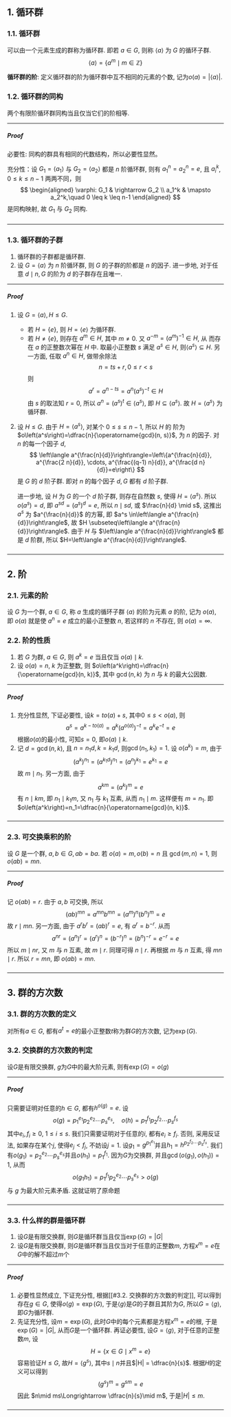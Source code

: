 ## 1. 循环群
### 1.1. 循环群
可以由一个元素生成的群称为循环群. 即若 $a\in G$, 则称 $\langle a\rangle$ 为 $G$ 的循环子群.
$$
\langle a\rangle=\left\{a^m \mid m \in \mathbb{Z}\right\} 
$$

**循环群的阶**: 定义循环群的阶为循环群中互不相同的元素的个数, 记为$o(a) = |\langle a\rangle|$. 

### 1.2. 循环群的同构
两个有限阶循环群同构当且仅当它们的阶相等.
___
##### Proof
必要性: 同构的群具有相同的代数结构，所以必要性显然。

充分性：设 $G_1=\left\langle a_1\right\rangle$ 与 $G_2=\left\langle a_2\right\rangle$ 都是 $n$ 阶循环群, 则有 $a_1^n=a_2^n=e$, 且 $a_i^k$, $0 \leq k \leq n-1$ 两两不同，则
$$
\begin{aligned}
\varphi: G_1 & \rightarrow G_2 \\
a_1^k & \mapsto a_2^k,\quad 0 \leq k \leq n-1
\end{aligned}
$$
是同构映射, 故 $G_1$ 与 $G_2$ 同构.
#####
___

### 1.3. 循环群的子群
1. 循环群的子群都是循环群. 
2. 设 $G=\langle a\rangle$ 为 $n$ 阶循环群, 则 $G$ 的子群的阶都是 $n$ 的因子. 进一步地, 对于任意 $d \mid n, G$ 的阶为 $d$ 的子群存在且唯一. 
___
##### Proof
1. 设 $G=\langle a\rangle, H \leq G$. 
	- 若 $H=\{e\}$, 则 $H=\langle e\rangle$ 为循环群. 
	- 若 $H \neq\{e\}$, 则存在 $a^m \in H$, 其中 $m \neq 0$. 又 $a^{-m}=\left(a^m\right)^{-1} \in H$, 从 而存在 $a$ 的正整数次幂在 $H$ 中. 取最小正整数 $s$ 满足 $a^s \in H$, 则$\left\langle a^s\right\rangle \subseteq H$. 另一方面, 任取 $a^n \in H$, 做带余除法 
         $$
         n=t s+r, 0 \leq r<s
         $$
         则 
         $$
         a^r=a^{n-t s}=a^n\left(a^s\right)^{-t} \in H
         $$ 
         由 $s$ 的取法知 $r=0$, 所以 $a^n=\left(a^s\right)^t \in\left\langle a^s\right\rangle$, 即 $H \subseteq\left\langle a^s\right\rangle$. 故 $H=\left\langle a^s\right\rangle$ 为循环群.
2. 设 $H \leq G$. 由于 $H=\left\langle a^s\right\rangle$, 对某个 $0 \leq s \leq n-1$, 所以 $H$ 的 阶为 $o\left(a^s\right)=\dfrac{n}{\operatorname{gcd}(n, s)}$, 为 $n$ 的因子. 对 $n$ 的每一个因子 $d$, 
   $$ 
   \left\langle a^{\frac{n}{d}}\right\rangle=\left\{a^{\frac{n}{d}}, a^{\frac{2 n}{d}}, \cdots, a^{\frac{(q-1) n}{d}}, a^{\frac{d n}{d}}=e\right\} 
   $$ 
   是 $G$ 的 $d$ 阶子群. 即对 $n$ 的每个因子 $d, G$ 都有 $d$ 阶子群. 
   
   进一步地, 设 $H$ 为 $G$ 的一个 $d$ 阶子群, 则存在自然数 $s$, 使得 $H=\left\langle a^s\right\rangle$. 所以 $o\left(a^s\right)=d$, 即 $a^{s d}=\left(a^s\right)^d=e$, 所以 $n \mid s d$, 或 $\frac{n}{d} \mid s$, 这推出 $a^s$ 为 $a^{\frac{n}{d}}$ 的方幂, 即 $a^s \in\left\langle a^{\frac{n}{d}}\right\rangle$, 故 $H \subseteq\left\langle a^{\frac{n}{d}}\right\rangle$. 由于 $H$ 与 $\left\langle a^{\frac{n}{d}}\right\rangle$ 都是 $d$ 阶群, 所以 $H=\left\langle a^{\frac{n}{d}}\right\rangle$.
#####
___


## 2. 阶
### 2.1. 元素的阶
设 $G$ 为一个群, $a \in G$, 称 $a$ 生成的循环子群 $\langle a\rangle$ 的阶为元素 $a$ 的阶, 记为 $o(a)$, 即 $o(a)$ 就是使 $a^n=e$ 成立的最小正整数 $n$, 若这样的 $n$ 不存在, 则 $o(a)=\infty$.

### 2.2. 阶的性质
1. 若 $G$ 为群, $a \in G$, 则 $a^k=e$ 当且仅当 $o(a) \mid k$.
2. 设 $o(a)=n$, $k$ 为正整数, 则 $o\left(a^k\right)=\dfrac{n}{\operatorname{gcd}(n, k)}$, 其中 $\operatorname{gcd}(n, k)$ 为 $n$ 与 $k$ 的最大公因数.
___
##### Proof
1. 充分性显然, 下证必要性, 设$k = to(a) + s$, 其中$0\le s< o(a)$, 则
   $$
   a^s =  a^{k-to(a)} = a^k (a^{o(a)})^{-t} = a^k e^{-t} = e
   $$
   根据$o(a)$的最小性, 可知$s=0$, 即$o(a)\mid k$.
2. 记 $d=\operatorname{gcd}(n, k)$, 且 $n=n_1 d, k=k_1 d$, 则$\operatorname{gcd}\left(n_1, k_1\right)=1$. 设 $o\left(a^k\right)=m$, 由于 
   $$
   \left(a^k\right)^{n_1}=\left(a^{k_1 d}\right)^{n_1}=\left(a^n\right)^{k_1}=e^{k_1}=e
   $$ 
   故 $m \mid n_1$. 另一方面, 由于 
   $$
   a^{k m}=\left(a^k\right)^m=e
   $$ 
   有 $n \mid k m$, 即 $n_1 \mid k_1 m$, 又 $n_1$ 与 $k_1$ 互素, 从而 $n_1 \mid m$. 这样便有 $m=n_1$. 即 $o\left(a^k\right)=n_1=\dfrac{n}{\operatorname{gcd}(n, k)}$.
#####
___

### 2.3. 可交换乘积的阶
设 $G$ 是一个群, $a, b \in G, a b=b a$. 若 $o(a)=m, o(b)=n$ 且 $\operatorname{gcd}(m, n)=1$, 则 $o(a b)=m n$. 
___
##### Proof
记 $o(a b)=r$. 由于 $a, b$ 可交换, 所以
$$
(a b)^{m n}=a^{m n} b^{m n}=\left(a^m\right)^n\left(b^n\right)^m=e
$$
故 $r \mid m n$. 另一方面, 由于 $a^r b^r=(a b)^r=e$, 有 $a^r=b^{-r}$. 从而 
$$
a^{n r}=\left(a^n\right)^r=\left(a^r\right)^n=\left(b^{-r}\right)^n=\left(b^n\right)^{-r}=e^{-r}=e
$$ 
所以 $m \mid n r$, 又 $m$ 与 $n$ 互素, 故 $m \mid r$. 同理可得 $n \mid r$. 再根据 $m$ 与 $n$ 互素, 得 $m n \mid r$. 所以 $r=m n$, 即 $o(a b)=m n$.
#####
___


## 3. 群的方次数
### 3.1. 群的方次数的定义
对所有$a\in G$, 都有$a^t=e$的最小正整数$t$称为群$G$的方次数, 记为$\exp(G)$. 

### 3.2. 交换群的方次数的判定
设$G$是有限交换群, $g$为$G$中的最大阶元素, 则有$\exp(G) = o(g)$
___
##### Proof
只需要证明对任意的$h\in G$, 都有$h^{o(g)} =e$. 设
$$
o(g) = p_1^{e_1}p_2^{e_2}\cdots p_s^{e_s}, \quad o(h) = p_1^{f_1}p_2^{f_2}\cdots p_s^{f_s}
$$
其中$e_i, f_i\ge 0,\ 1\le i\le s$. 我们只需要证明对于任意的$i$, 都有$e_i\ge f_i$. 否则, 采用反证法, 如果存在某个$j$, 使得$e_j< f_j$, 不妨设$j=1$. 设$g_1 = g^{p_1^{e_1}}$并且$h_1 = h^{p_2^{f_2}\cdots p_s^{f_s}}$. 我们有$o(g_1) = p_2^{e_2}\cdots p_s^{e_s}$并且$o(h_1) = p_1^{f_1}$. 因为$G$为交换群, 并且$\operatorname{gcd}(o(g_1), o(h_1))=1$, 从而 
$$
o\left(g_1 h_1\right)=p_1^{f_1} p_2^{e_2} \cdots p_s^{e_s}>o(g)
$$
与 $g$ 为最大阶元素矛盾. 这就证明了原命题
#####
___

### 3.3. 什么样的群是循环群
1. 设$G$是有限交换群, 则$G$是循环群当且仅当$\exp(G) = |G|$
2. 设$G$是有限交换群, 则$G$是循环群当且仅当对于任意的正整数$m$, 方程$x^m=e$在$G$中的解不超过$m$个
___
##### Proof
1. 必要性显然成立, 下证充分性, 根据[[#3.2. 交换群的方次数的判定]], 可以得到存在$g\in G$, 使得$o(g) = \exp(G)$, 于是$\langle g\rangle$是$G$的子群且其阶为$G$, 所以$G=\langle g\rangle$, 即$G$为循环群.
2. 先证充分性, 设$m=\exp(G)$, 此时$G$中的每个元素都是方程$x^m=e$的根, 于是$\exp(G)=|G|$, 从而$G$是一个循环群. 
   再证必要性, 设$G= \langle g\rangle$, 对于任意的正整数$m$, 设
   $$
   H = \{x\in G\mid x^m=e\}
   $$
   容易验证$H\le G$, 故$H = \langle g^s\rangle$, 其中$s\mid n$并且$|H| = \dfrac{n}{s}$. 根据$H$的定义可以得到
   $$
   (g^s)^m = g^{s m} = e 
   $$
   因此 $n\mid ms\Longrightarrow \dfrac{n}{s}\mid m$, 于是$|H|\le m$. 
#####
___
